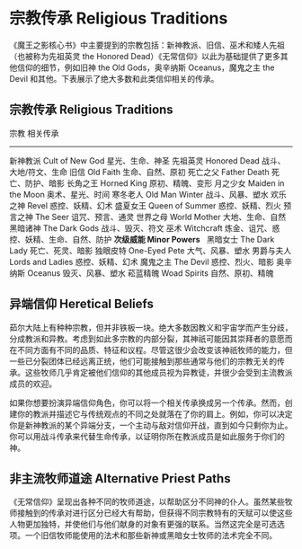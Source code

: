 # 宗教传承 Religious Traditions

《魔王之影核心书》中主要提到的宗教包括：新神教派、旧信、巫术和矮人先祖（也被称为先祖英灵
the Honored
Dead）《无常信仰》以此为基础提供了更多其他信仰的细节，例如旧神 the Old
Gods，奥辛纳斯 Oceanus，魔鬼之主 the Devil
和其他。下表展示了绝大多数和此类信仰相关的传承。

## 宗教传承 Religious Traditions

  宗教                          相关传承
  ----------------------------- ------------------------------------------
  新神教派 Cult of New God      星光、生命、神圣
  先祖英灵 Honored Dead         战斗、大地/符文、生命
  旧信 Old Faith                生命、自然、原初
  死亡之父 Father Death         死亡、防护、暗影
  长角之王 Horned King          原初、精魄、变形
  月之少女 Maiden in the Moon   奥术、星光、时间
  寒冬老人 Old Man Winter       战斗、风暴、塑水
  欢乐之神 Revel                惑控、妖精、幻术
  盛夏女王 Queen of Summer      惑控、妖精、烈火
  预言之神 The Seer             诅咒、预言、通灵
  世界之母 World Mother         大地、生命、自然
  黑暗诸神 The Dark Gods        战斗、毁灭、符文
  巫术 Witchcraft               炼金、诅咒、惑控、妖精、生命、自然、防护
  **次级威能 Minor Powers**      
  黑暗女士 The Dark Lady        死亡、死灵、暗影
  独眼皮特 One-Eyed Pete        大气、风暴、塑水
  男爵与夫人 Lords and Ladies   惑控、妖精、幻术
  魔鬼之主 The Devil            惑控、烈火、暗影
  奥辛纳斯 Oceanus              毁灭、风暴、塑水
  菘蓝精魄 Woad Spirits         自然、原初、精魄

## 异端信仰 Heretical Beliefs

茹尔大陆上有种种宗教，但并非铁板一块。绝大多数因教义和宇宙学而产生分歧，分成教派和异教。考虑到如此多宗教的内部分裂，其神祇可能因其崇拜者的意愿而在不同方面有不同的品质、特征和议程。尽管这很少会改变该神祇牧师的能力，但一些已分裂团体已经远离正统，他们可能接触到那些通常与他们的宗教无关的传承。这些牧师几乎肯定被他们信仰的其他成员视为异教徒，并很少会受到主流教派成员的欢迎。

如果你想要扮演异端信仰角色，你可以将一个相关传承换成另一个传承。然而，创建你的教派并描述它与传统观点的不同之处就落在了你的肩上。例如，你可以决定你是新神教派的某个异端分支，一个主动与敌对信仰开战，直到如今只剩你为止。你可以用战斗传承来代替生命传承，以证明你所在教派成员是如此服务于你们的神。

## 非主流牧师道途 Alternative Priest Paths

《无常信仰》呈现出各种不同的牧师道途，以帮助区分不同神的仆人。虽然某些牧师接触到的传承对进行区分已经大有帮助，但获得不同宗教特有的天赋可以使这些人物更加独特，并使他们与他们献身的对象有更强的联系。当然这完全是可选选项。一个旧信牧师能使用的法术和那些新神或黑暗女士牧师的法术完全不同。

